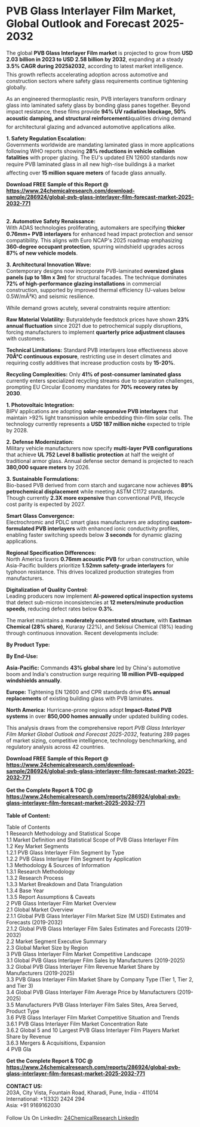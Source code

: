 <h1>PVB Glass Interlayer Film Market, Global Outlook and Forecast 2025-2032</h1><p>The global <strong>PVB Glass Interlayer Film market</strong> is projected to grow from <strong>USD 2.03 billion in 2023 to USD 2.58 billion by 2032</strong>, expanding at a steady <strong>3.5% CAGR during 2025â2032</strong>, according to latest market intelligence. This growth reflects accelerating adoption across automotive and construction sectors where safety glass requirements continue tightening globally.</p><p>As an engineered thermoplastic resin, PVB interlayers transform ordinary glass into laminated safety glass by bonding glass panes together. Beyond impact resistance, these films provide <strong>94% UV radiation blockage, 50% acoustic damping, and structural reinforcement</strong>âqualities driving demand for architectural glazing and advanced automotive applications alike.</p><p><strong>1. Safety Regulation Escalation:</strong><br>
Governments worldwide are mandating laminated glass in more applications following WHO reports showing <strong>28% reductions in vehicle collision fatalities</strong> with proper glazing. The EU's updated EN 12600 standards now require PVB laminated glass in all new high-rise buildings â a market affecting over <strong>15 million square meters</strong> of facade glass annually.</p><div><b>Download FREE Sample of this Report @ 
            <a href="https://www.24chemicalresearch.com/download-sample/286924/global-pvb-glass-interlayer-film-forecast-market-2025-2032-771">
            https://www.24chemicalresearch.com/download-sample/286924/global-pvb-glass-interlayer-film-forecast-market-2025-2032-771</a></b></div><br><p><strong>2. Automotive Safety Renaissance:</strong><br>
With ADAS technologies proliferating, automakers are specifying <strong>thicker 0.76mm+ PVB interlayers</strong> for enhanced head impact protection and sensor compatibility. This aligns with Euro NCAP's 2025 roadmap emphasizing <strong>360-degree occupant protection</strong>, spurring windshield upgrades across <strong>87% of new vehicle models</strong>.</p><p><strong>3. Architectural Innovation Wave:</strong><br>
Contemporary designs now incorporate PVB-laminated <strong>oversized glass panels (up to 18m x 3m)</strong> for structural facades. The technique dominates <strong>72% of high-performance glazing installations</strong> in commercial construction, supported by improved thermal efficiency (U-values below 0.5W/mÂ²K) and seismic resilience.</p><p>While demand grows acutely, several constraints require attention:</p><p><strong>Raw Material Volatility:</strong> Butyraldehyde feedstock prices have shown <strong>23% annual fluctuation</strong> since 2021 due to petrochemical supply disruptions, forcing manufacturers to implement <strong>quarterly price adjustment clauses</strong> with customers.</p><p><strong>Technical Limitations:</strong> Standard PVB interlayers lose effectiveness above <strong>70Â°C continuous exposure</strong>, restricting use in desert climates and requiring costly additives that increase production costs by <strong>15-20%</strong>.</p><p><strong>Recycling Complexities:</strong> Only <strong>41% of post-consumer laminated glass</strong> currently enters specialized recycling streams due to separation challenges, prompting EU Circular Economy mandates for <strong>70% recovery rates by 2030</strong>.</p><p><strong>1. Photovoltaic Integration:</strong><br>
BIPV applications are adopting <strong>solar-responsive PVB interlayers</strong> that maintain &gt;92% light transmission while embedding thin-film solar cells. The technology currently represents a <strong>USD 187 million niche</strong> expected to triple by 2028.</p><p><strong>2. Defense Modernization:</strong><br>
Military vehicle manufacturers now specify <strong>multi-layer PVB configurations</strong> that achieve <strong>UL 752 Level 8 ballistic protection</strong> at half the weight of traditional armor glass. Annual defense sector demand is projected to reach <strong>380,000 square meters</strong> by 2026.</p><p><strong>3. Sustainable Formulations:</strong><br>
Bio-based PVB derived from corn starch and sugarcane now achieves <strong>89% petrochemical displacement</strong> while meeting ASTM C1172 standards. Though currently <strong>2.3X more expensive</strong> than conventional PVB, lifecycle cost parity is expected by 2027.</p><p><strong>Smart Glass Convergence:</strong><br>
	Electrochromic and PDLC smart glass manufacturers are adopting <strong>custom-formulated PVB interlayers</strong> with enhanced ionic conductivity profiles, enabling faster switching speeds below <strong>3 seconds</strong> for dynamic glazing applications.</p><p><strong>Regional Specification Differences:</strong><br>
	North America favors <strong>0.76mm acoustic PVB</strong> for urban construction, while Asia-Pacific builders prioritize <strong>1.52mm safety-grade interlayers</strong> for typhoon resistance. This drives localized production strategies from manufacturers.</p><p><strong>Digitalization of Quality Control:</strong><br>
	Leading producers now implement <strong>AI-powered optical inspection systems</strong> that detect sub-micron inconsistencies at <strong>12 meters/minute production speeds</strong>, reducing defect rates below <strong>0.3%</strong>.</p><p>The market maintains a <strong>moderately concentrated structure</strong>, with <strong>Eastman Chemical (28% share)</strong>, Kuraray (22%), and Sekisui Chemical (18%) leading through continuous innovation. Recent developments include:</p><p><strong>By Product Type:</strong></p><p><strong>By End-Use:</strong></p><p><strong>Asia-Pacific:</strong> Commands <strong>43% global share</strong> led by China's automotive boom and India's construction surge requiring <strong>18 million PVB-equipped windshields annually</strong>.</p><p><strong>Europe:</strong> Tightening EN 12600 and CPR standards drive <strong>6% annual replacements</strong> of existing building glass with PVB laminates.</p><p><strong>North America:</strong> Hurricane-prone regions adopt <strong>Impact-Rated PVB systems</strong> in over <strong>850,000 homes annually</strong> under updated building codes.</p><p>This analysis draws from the comprehensive report <em>PVB Glass Interlayer Film Market Global Outlook and Forecast 2025-2032</em>, featuring 289 pages of market sizing, competitive intelligence, technology benchmarking, and regulatory analysis across 42 countries.</p><div><b>Download FREE Sample of this Report @ 
            <a href="https://www.24chemicalresearch.com/download-sample/286924/global-pvb-glass-interlayer-film-forecast-market-2025-2032-771">
            https://www.24chemicalresearch.com/download-sample/286924/global-pvb-glass-interlayer-film-forecast-market-2025-2032-771</a></b></div><br><div><b>Get the Complete Report & TOC @ 
            <a href="https://www.24chemicalresearch.com/reports/286924/global-pvb-glass-interlayer-film-forecast-market-2025-2032-771">
            https://www.24chemicalresearch.com/reports/286924/global-pvb-glass-interlayer-film-forecast-market-2025-2032-771</a></b></div><br>
            <b>Table of Content:</b><p>Table of Contents<br />
1 Research Methodology and Statistical Scope<br />
1.1 Market Definition and Statistical Scope of PVB Glass Interlayer Film<br />
1.2 Key Market Segments<br />
1.2.1 PVB Glass Interlayer Film Segment by Type<br />
1.2.2 PVB Glass Interlayer Film Segment by Application<br />
1.3 Methodology & Sources of Information<br />
1.3.1 Research Methodology<br />
1.3.2 Research Process<br />
1.3.3 Market Breakdown and Data Triangulation<br />
1.3.4 Base Year<br />
1.3.5 Report Assumptions & Caveats<br />
2 PVB Glass Interlayer Film Market Overview<br />
2.1 Global Market Overview<br />
2.1.1 Global PVB Glass Interlayer Film Market Size (M USD) Estimates and Forecasts (2019-2032)<br />
2.1.2 Global PVB Glass Interlayer Film Sales Estimates and Forecasts (2019-2032)<br />
2.2 Market Segment Executive Summary<br />
2.3 Global Market Size by Region<br />
3 PVB Glass Interlayer Film Market Competitive Landscape<br />
3.1 Global PVB Glass Interlayer Film Sales by Manufacturers (2019-2025)<br />
3.2 Global PVB Glass Interlayer Film Revenue Market Share by Manufacturers (2019-2025)<br />
3.3 PVB Glass Interlayer Film Market Share by Company Type (Tier 1, Tier 2, and Tier 3)<br />
3.4 Global PVB Glass Interlayer Film Average Price by Manufacturers (2019-2025)<br />
3.5 Manufacturers PVB Glass Interlayer Film Sales Sites, Area Served, Product Type<br />
3.6 PVB Glass Interlayer Film Market Competitive Situation and Trends<br />
3.6.1 PVB Glass Interlayer Film Market Concentration Rate<br />
3.6.2 Global 5 and 10 Largest PVB Glass Interlayer Film Players Market Share by Revenue<br />
3.6.3 Mergers & Acquisitions, Expansion<br />
4 PVB Gla</p><div><b>Get the Complete Report & TOC @ 
            <a href="https://www.24chemicalresearch.com/reports/286924/global-pvb-glass-interlayer-film-forecast-market-2025-2032-771">
            https://www.24chemicalresearch.com/reports/286924/global-pvb-glass-interlayer-film-forecast-market-2025-2032-771</a></b></div><br><b>CONTACT US:</b><br>
            203A, City Vista, Fountain Road, Kharadi, Pune, India - 411014<br>
            International: +1(332) 2424 294<br>
            Asia: +91 9169162030 <br><br>
            Follow Us On LinkedIn: <a href="https://www.linkedin.com/company/24chemicalresearch/">24ChemicalResearch LinkedIn</a>